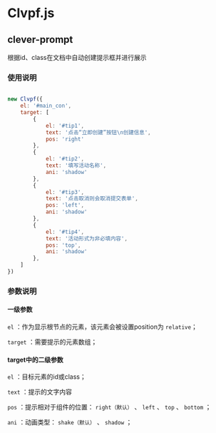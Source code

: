 # Clvpf.js

## clever-prompt

根据id、class在文档中自动创建提示框并进行展示

### 使用说明

```js

new Clvpf({
    el: '#main_con',
    target: [
        {
            el: '#tip1',
            text: '点击“立即创建”按钮\n创建信息',
            pos: 'right'
        },
        {
            el: '#tip2',
            text: '填写活动名称',
            ani: 'shadow'
        },
        {
            el: '#tip3',
            text: '点击取消则会取消提交表单',
            pos: 'left',
            ani: 'shadow'
        },
        {
            el: '#tip4',
            text: '活动形式为非必填内容',
            pos: 'top',
            ani: 'shadow'
        },
    ]
})

```

### 参数说明

#### 一级参数

 `el` ：作为显示根节点的元素，该元素会被设置position为 `relative`；

 `target` ：需要提示的元素数组；

#### target中的二级参数

`el` ：目标元素的id或class；

`text` ：提示的文字内容

`pos` ：提示相对于组件的位置： `right（默认）` 、 `left` 、 `top` 、 `bottom` ；

`ani` ：动画类型： `shake（默认）` 、 `shadow` ；
